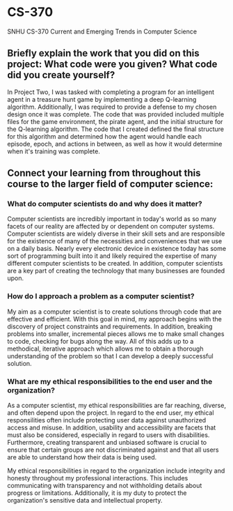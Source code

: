 # CS-370
SNHU CS-370 Current and Emerging Trends in Computer Science


## Briefly explain the work that you did on this project: What code were you given? What code did you create yourself?
In Project Two, I was tasked with completing a program for an intelligent agent in a treasure hunt game by implementing a deep Q-learning algorithm. Additionally, I was required to provide a defense to my chosen design once it was complete. The code that was provided included multiple files for the game environment, the pirate agent, and the initial structure for the Q-learning algorithm. The code that I created defined the final structure for this algorithm and determined how the agent would handle each episode, epoch, and actions in between, as well as how it would determine when it's training was complete.

## Connect your learning from throughout this course to the larger field of computer science:

### What do computer scientists do and why does it matter?
Computer scientists are incredibly important in today's world as so many facets of our reality are affected by or dependent on computer systems. Computer scientists are widely diverse in their skill sets and are responsible for the existence of many of the necessities and conveniences that we use on a daily basis. Nearly every electronic device in existence today has some sort of programming built into it and likely required the expertise of many different computer scientists to be created. In addition, computer scientists are a key part of creating the technology that many businesses are founded upon.

### How do I approach a problem as a computer scientist?
My aim as a computer scientist is to create solutions through code that are effective and efficient. With this goal in mind, my approach begins with the discovery of project constraints and requirements. In addition, breaking problems into smaller, incremental pieces allows me to make small changes to code, checking for bugs along the way. All of this adds up to a methodical, iterative approach which allows me to obtain a thorough understanding of the problem so that I can develop a deeply successful solution.

### What are my ethical responsibilities to the end user and the organization?
As a computer scientist, my ethical responsibilities are far reaching, diverse, and often depend upon the project. In regard to the end user, my ethical responsilities often include protecting user data against unauthorized access and misuse. In addition, usability and accessibility are facets that must also be considered, especially in regard to users with disabilities. Furthermore, creating transparent and unbiased software is crucial to ensure that certain groups are not discriminated against and that all users are able to understand how their data is being used.

My ethical responsibilities in regard to the organization include integrity and honesty throughout my professional interactions. This includes communicating with transparency and not withholding details about progress or limitations. Additionally, it is my duty to protect the organization's sensitive data and intellectual property.
